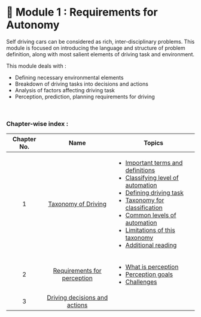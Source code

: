 # 💢 Module 1 : Requirements for Autonomy

Self driving cars can be considered as rich, inter-disciplinary problems. This module is focused on introducing the language and structure of problem definition, along with most salient elements of driving task and environment.

This module deals with : 
* Defining necessary environmental elements
* Breakdown of driving tasks into decisions and actions
* Analysis of factors affecting driving task
* Perception, prediction, planning requirements for driving

<br>

### Chapter-wise index :
|  Chapter No. | Name      | Topics |
|:-----:|:---------------:|--------|
|  1  | [Taxonomy of Driving](https://github.com/A-I-Research-Facility/Self-driving-cars/tree/main/Module%201/Chapter%201#chapter-1--taxonomy-of-driving) |<ul><li>[Important terms and definitions](https://github.com/A-I-Research-Facility/Self-driving-cars/tree/main/Module%201/Chapter%201#-important-terms-and-their-definitions--)</li><li>[Classifying level of automation](https://github.com/A-I-Research-Facility/Self-driving-cars/tree/main/Module%201/Chapter%201#-how-to-classify-level-of-automation-in-driving-systems)</li><li>[Defining driving task](https://github.com/A-I-Research-Facility/Self-driving-cars/tree/main/Module%201/Chapter%201#-how-do-we-define-a-driving-task)</li><li>[Taxonomy for classification](https://github.com/A-I-Research-Facility/Self-driving-cars/tree/main/Module%201/Chapter%201#-which-questions-will-lead-us-to-taxonomy-for-classifying-level-of-automation)</li><li>[Common levels of automation](https://github.com/A-I-Research-Facility/Self-driving-cars/tree/main/Module%201/Chapter%201#-what-are-common-levels-of-automation-defined-by-sae-standard-j3-016)</li><li>[Limitations of this taxonomy](https://github.com/A-I-Research-Facility/Self-driving-cars/tree/main/Module%201/Chapter%201#-what-are-the-limitations-of-this-taxonomy)</li><li>[Additional reading](https://github.com/A-I-Research-Facility/Self-driving-cars/tree/main/Module%201/Chapter%201#-addtional-reading-resources)</li></ul>|
|  2  | [Requirements for perception](https://github.com/A-I-Research-Facility/Self-driving-cars/tree/main/Module%201/Chapter%202#chapter-2--requirements-for-perception) | <ul><li>[What is perception](https://github.com/A-I-Research-Facility/Self-driving-cars/tree/main/Module%201/Chapter%202#-what-is-perception)</li><li>[Perception goals](https://github.com/A-I-Research-Facility/Self-driving-cars/tree/main/Module%201/Chapter%202#-goals-for-perception)</li><li>[Challenges](https://github.com/A-I-Research-Facility/Self-driving-cars/tree/main/Module%201/Chapter%202#-challenges-faced-in-perception)</li></ul>|
|  3  | [Driving decisions and actions]() | |
